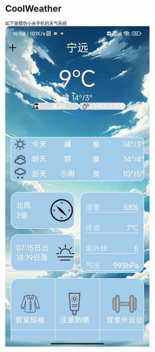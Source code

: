 # CoolWeather
如下是模仿小米手机的天气系统
![Logo](ShowImages/Screenshot_2025-02-06-16-58-36-253_com.example.co.jpg)
